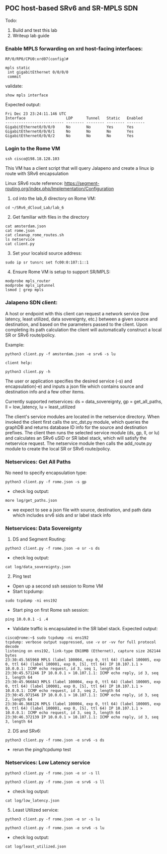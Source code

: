## POC host-based SRv6 and SR-MPLS SDN 

Todo:
1. Build and test this lab
2. Writeup lab guide

### Enable MPLS forwarding on xrd host-facing interfaces:
```
RP/0/RP0/CPU0:xrd07(config)#
```
```
mpls static
 int gigabitEthernet 0/0/0/0
 commit
```
validate:
```
show mpls interface
```
Expected output:
```
Fri Dec 23 23:24:11.146 UTC
Interface                  LDP      Tunnel   Static   Enabled 
-------------------------- -------- -------- -------- --------
GigabitEthernet0/0/0/0     No       No       Yes      Yes
GigabitEthernet0/0/0/1     No       No       No       Yes
GigabitEthernet0/0/0/2     No       No       No       Yes
```

### Login to the Rome VM
```
ssh cisco@198.18.128.103
```
This VM has a client script that will query Jalapeno and create a linux ip route with SRv6 encapsulation

Linux SRv6 route reference: https://segment-routing.org/index.php/Implementation/Configuration

1. cd into the lab_6 directory on Rome VM:
```
cd ~/SRv6_dCloud_Lab/lab_6
```
2. Get familiar with files in the directory
```
cat amsterdam.json
cat rome.json
cat cleanup_rome_routes.sh
ls netservice
cat client.py

```
3. Set your localsid source address:

```
sudo ip sr tunsrc set fc00:0:107:1::1
```
4. Ensure Rome VM is setup to support SR/MPLS:
```
modprobe mpls_router
modprobe mpls_iptunnel
lsmod | grep mpls
```

### Jalapeno SDN client:
A host or endpoint with this client can request a network service (low latency, least utilized, data sovereignty, etc.) between a given source and destination, and based on the parameters passed to the client. Upon completing its path calculation the client will automatically construct a local SR or SRv6 route/policy.

Example:
```
python3 client.py -f amsterdam.json -e srv6 -s lu

client help:

python3 client.py -h
```
The user or application specifies the desired service (-s) and encapsulation(-e) and inputs a json file which contains source and destination info and a few other items. 

Currently supported netservices: ds = data_sovereignty, gp = get_all_paths, ll = low_latency, lu = least_utilized

The client's service modules are located in the netservice directory. When invoked the client first calls the src_dst.py module, which queries the graphDB and returns database ID info for the source and destination prefixes. The client then runs the selected service module (ds, gp, ll, or lu) and calculates an SRv6 uSID or SR label stack, which will satisfy the netservice request. The netservice module then calls the add_route.py module to create the local SR or SRv6 route/policy.

### Netservices: Get All Paths

No need to specify encapsulation type:
``` 
python3 client.py -f rome.json -s gp
```
 - check log output:
```
more log/get_paths.json
```
 - we expect to see a json file with source, destination, and path data which includes srv6 sids and sr label stack info

### Netservices: Data Sovereignty 
1. DS and Segment Routing:
``` 
python3 client.py -f rome.json -e sr -s ds
```
 - check log output:
 ```
cat log/data_sovereignty.json
```
2. Ping test 
 - Open up a second ssh session to Rome VM
 - Start tcpdump:
```
sudo tcpdump -ni ens192
```
 - Start ping on first Rome ssh session:
```
ping 10.0.0.1 -i .4
```
 - Validate traffic is encapsulated in the SR label stack. Expected output:
```
cisco@rome:~$ sudo tcpdump -ni ens192
tcpdump: verbose output suppressed, use -v or -vv for full protocol decode
listening on ens192, link-type EN10MB (Ethernet), capture size 262144 bytes
23:30:45.565960 MPLS (label 100004, exp 0, ttl 64) (label 100005, exp 0, ttl 64) (label 100001, exp 0, [S], ttl 64) IP 10.107.1.1 > 10.0.0.1: ICMP echo request, id 3, seq 1, length 64
23:30:45.571246 IP 10.0.0.1 > 10.107.1.1: ICMP echo reply, id 3, seq 1, length 64
23:30:45.966843 MPLS (label 100004, exp 0, ttl 64) (label 100005, exp 0, ttl 64) (label 100001, exp 0, [S], ttl 64) IP 10.107.1.1 > 10.0.0.1: ICMP echo request, id 3, seq 2, length 64
23:30:45.971546 IP 10.0.0.1 > 10.107.1.1: ICMP echo reply, id 3, seq 2, length 64
23:30:46.368126 MPLS (label 100004, exp 0, ttl 64) (label 100005, exp 0, ttl 64) (label 100001, exp 0, [S], ttl 64) IP 10.107.1.1 > 10.0.0.1: ICMP echo request, id 3, seq 3, length 64
23:30:46.372139 IP 10.0.0.1 > 10.107.1.1: ICMP echo reply, id 3, seq 3, length 64
```
2. DS and SRv6: 
```
python3 client.py -f rome.json -e srv6 -s ds
```
 - rerun the ping/tcpdump test 

### Netservices: Low Latency service
``` 
python3 client.py -f rome.json -e sr -s ll
```
```
python3 client.py -f rome.json -e srv6 -s ll
```
 - check log output:
 ```
cat log/low_latency.json
```

5. Least Utilized service:
``` 
python3 client.py -f rome.json -e sr -s lu
```
```
python3 client.py -f rome.json -e srv6 -s lu
```
 - check log output:
 ```
cat log/least_utilized.json
```